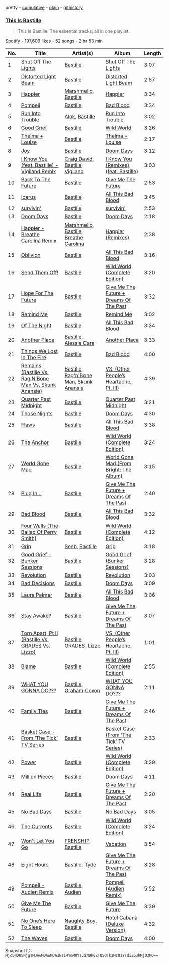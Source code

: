 pretty - [cumulative](/playlists/cumulative/37i9dQZF1DZ06evO4xeFWM.md) - [plain](/playlists/plain/37i9dQZF1DZ06evO4xeFWM) - [githistory](https://github.githistory.xyz/mackorone/spotify-playlist-archive/blob/main/playlists/plain/37i9dQZF1DZ06evO4xeFWM)

### [This Is Bastille](https://open.spotify.com/playlist/37i9dQZF1DZ06evO4xeFWM)

> This is Bastille\. The essential tracks, all in one playlist.

[Spotify](https://open.spotify.com/user/spotify) - 197,609 likes - 52 songs - 2 hr 53 min

| No. | Title | Artist(s) | Album | Length |
|---|---|---|---|---|
| 1 | [Shut Off The Lights](https://open.spotify.com/track/6Au9UDzjeGFen7qMEDKju7) | [Bastille](https://open.spotify.com/artist/7EQ0qTo7fWT7DPxmxtSYEc) | [Shut Off The Lights](https://open.spotify.com/album/3tCwAtRvtyPDYQnKPXnJD7) | 3:07 |
| 2 | [Distorted Light Beam](https://open.spotify.com/track/7bREivF1RTm0vOYB2wi7nE) | [Bastille](https://open.spotify.com/artist/7EQ0qTo7fWT7DPxmxtSYEc) | [Distorted Light Beam](https://open.spotify.com/album/5FnEu6Hpo6dZ8qIp3BX5Bz) | 2:57 |
| 3 | [Happier](https://open.spotify.com/track/2dpaYNEQHiRxtZbfNsse99) | [Marshmello](https://open.spotify.com/artist/64KEffDW9EtZ1y2vBYgq8T), [Bastille](https://open.spotify.com/artist/7EQ0qTo7fWT7DPxmxtSYEc) | [Happier](https://open.spotify.com/album/78EicdHZr5XBWD7llEZ1Jh) | 3:34 |
| 4 | [Pompeii](https://open.spotify.com/track/6fNhZRFEkBfgW39W3wKARJ) | [Bastille](https://open.spotify.com/artist/7EQ0qTo7fWT7DPxmxtSYEc) | [Bad Blood](https://open.spotify.com/album/1jUoeAbO2HCADZ1uiyLYIo) | 3:34 |
| 5 | [Run Into Trouble](https://open.spotify.com/track/5C2mUkFTs51bizl4LAaqRy) | [Alok](https://open.spotify.com/artist/0NGAZxHanS9e0iNHpR8f2W), [Bastille](https://open.spotify.com/artist/7EQ0qTo7fWT7DPxmxtSYEc) | [Run Into Trouble](https://open.spotify.com/album/2Cfzwp8KLSsL7oul0sGirP) | 3:02 |
| 6 | [Good Grief](https://open.spotify.com/track/6IGA5YrFiEr5ANrMqKkR6H) | [Bastille](https://open.spotify.com/artist/7EQ0qTo7fWT7DPxmxtSYEc) | [Wild World](https://open.spotify.com/album/5NfeW0DqFVT3Su3kHBgTf4) | 3:26 |
| 7 | [Thelma + Louise](https://open.spotify.com/track/4UxATpWvXewD5EZUW01EeQ) | [Bastille](https://open.spotify.com/artist/7EQ0qTo7fWT7DPxmxtSYEc) | [Thelma + Louise](https://open.spotify.com/album/4C5H43XMaCWlOqqHP7qXd7) | 2:17 |
| 8 | [Joy](https://open.spotify.com/track/6Tt1P5CLUrl59oSOTVxON0) | [Bastille](https://open.spotify.com/artist/7EQ0qTo7fWT7DPxmxtSYEc) | [Doom Days](https://open.spotify.com/album/2QzbL1DICo4xZnWr8Sw4fF) | 3:12 |
| 9 | [I Know You \(feat\. Bastille\) \- Vigiland Remix](https://open.spotify.com/track/1byydVLDAt7An5Pk3SuL5j) | [Craig David](https://open.spotify.com/artist/2JyWXPbkqI5ZJa3gwqVa0c), [Bastille](https://open.spotify.com/artist/7EQ0qTo7fWT7DPxmxtSYEc), [Vigiland](https://open.spotify.com/artist/3tLYpanVDomWAZqF82NPds) | [I Know You \(Remixes\) \(feat\. Bastille\)](https://open.spotify.com/album/2WhixOxit7FV5fyM3XQTwo) | 3:03 |
| 10 | [Back To The Future](https://open.spotify.com/track/2i6j4kdRKZV4Y62I2bD1QC) | [Bastille](https://open.spotify.com/artist/7EQ0qTo7fWT7DPxmxtSYEc) | [Give Me The Future](https://open.spotify.com/album/2Jxhndt77Zu0Y5TVXM37ho) | 2:53 |
| 11 | [Icarus](https://open.spotify.com/track/3aO4GaEhtu1UanIGKefdD3) | [Bastille](https://open.spotify.com/artist/7EQ0qTo7fWT7DPxmxtSYEc) | [All This Bad Blood](https://open.spotify.com/album/5G6oMu9zNW2acdV0lqzI3L) | 3:45 |
| 12 | [survivin'](https://open.spotify.com/track/1lwvJQGhdq6Kyr4BBquf23) | [Bastille](https://open.spotify.com/artist/7EQ0qTo7fWT7DPxmxtSYEc) | [survivin'](https://open.spotify.com/album/3aFhgv33grS5tIxAUqwtBC) | 2:53 |
| 13 | [Doom Days](https://open.spotify.com/track/1TkXApzsz0a6YRArjbqprt) | [Bastille](https://open.spotify.com/artist/7EQ0qTo7fWT7DPxmxtSYEc) | [Doom Days](https://open.spotify.com/album/2QzbL1DICo4xZnWr8Sw4fF) | 2:18 |
| 14 | [Happier \- Breathe Carolina Remix](https://open.spotify.com/track/31OqWK8Lc6GnUbnLG3GqPX) | [Marshmello](https://open.spotify.com/artist/64KEffDW9EtZ1y2vBYgq8T), [Bastille](https://open.spotify.com/artist/7EQ0qTo7fWT7DPxmxtSYEc), [Breathe Carolina](https://open.spotify.com/artist/53M4Iv2RkzzxFFvW2B1jhC) | [Happier \(Remixes\)](https://open.spotify.com/album/16M1uToqnw9bPO8wv8ypeE) | 2:38 |
| 15 | [Oblivion](https://open.spotify.com/track/3IvSKBO9Fu4yEWRPXvfrLU) | [Bastille](https://open.spotify.com/artist/7EQ0qTo7fWT7DPxmxtSYEc) | [All This Bad Blood](https://open.spotify.com/album/5G6oMu9zNW2acdV0lqzI3L) | 3:16 |
| 16 | [Send Them Off!](https://open.spotify.com/track/4Wg7VfvO7NVG57R8cSPDQG) | [Bastille](https://open.spotify.com/artist/7EQ0qTo7fWT7DPxmxtSYEc) | [Wild World \(Complete Edition\)](https://open.spotify.com/album/1qKjUIVG8KmtYceDBWjfqE) | 3:20 |
| 17 | [Hope For The Future](https://open.spotify.com/track/4fpypp2U7V67RvzEJxXYe9) | [Bastille](https://open.spotify.com/artist/7EQ0qTo7fWT7DPxmxtSYEc) | [Give Me The Future + Dreams Of The Past](https://open.spotify.com/album/2dssFgPLHm6Y1mINk3JNJ8) | 3:32 |
| 18 | [Remind Me](https://open.spotify.com/track/5DlwOwWvIA9MOGixQnkwXD) | [Bastille](https://open.spotify.com/artist/7EQ0qTo7fWT7DPxmxtSYEc) | [Remind Me](https://open.spotify.com/album/7xlvDpADKIaRhPGgbMlsQ1) | 3:02 |
| 19 | [Of The Night](https://open.spotify.com/track/7BNDyzwDboNRR2wmd7GSew) | [Bastille](https://open.spotify.com/artist/7EQ0qTo7fWT7DPxmxtSYEc) | [All This Bad Blood](https://open.spotify.com/album/5G6oMu9zNW2acdV0lqzI3L) | 3:34 |
| 20 | [Another Place](https://open.spotify.com/track/2Fn4gZI3MAeWTiv7cSVxZQ) | [Bastille](https://open.spotify.com/artist/7EQ0qTo7fWT7DPxmxtSYEc), [Alessia Cara](https://open.spotify.com/artist/2wUjUUtkb5lvLKcGKsKqsR) | [Another Place](https://open.spotify.com/album/3PshhNStqCBXDzWm5O1VsE) | 3:33 |
| 21 | [Things We Lost In The Fire](https://open.spotify.com/track/3pm1X3oQBKQ4vcp3i9PWRg) | [Bastille](https://open.spotify.com/artist/7EQ0qTo7fWT7DPxmxtSYEc) | [Bad Blood](https://open.spotify.com/album/1jUoeAbO2HCADZ1uiyLYIo) | 4:00 |
| 22 | [Remains \(Bastille Vs\. Rag’N’Bone Man Vs\. Skunk Anansie\)](https://open.spotify.com/track/6G43t8BCjmJyPGwNrAAPPV) | [Bastille](https://open.spotify.com/artist/7EQ0qTo7fWT7DPxmxtSYEc), [Rag'n'Bone Man](https://open.spotify.com/artist/4f9iBmdUOhQWeP7dcAn1pf), [Skunk Anansie](https://open.spotify.com/artist/5HlXA01kcjssYDT7EoqUJF) | [VS\. \(Other People’s Heartache, Pt\. III\)](https://open.spotify.com/album/1YXsPGQingGkJZLA8uuQNL) | 4:39 |
| 23 | [Quarter Past Midnight](https://open.spotify.com/track/1etiUDkISHELzQGMY79ryt) | [Bastille](https://open.spotify.com/artist/7EQ0qTo7fWT7DPxmxtSYEc) | [Quarter Past Midnight](https://open.spotify.com/album/70p5NvBOkvaxU1UeIxhE1Z) | 3:21 |
| 24 | [Those Nights](https://open.spotify.com/track/4R06uQw0yBQXWmatdIOlch) | [Bastille](https://open.spotify.com/artist/7EQ0qTo7fWT7DPxmxtSYEc) | [Doom Days](https://open.spotify.com/album/2QzbL1DICo4xZnWr8Sw4fF) | 4:30 |
| 25 | [Flaws](https://open.spotify.com/track/14qPtxNN9MBdqKpP6l5q6G) | [Bastille](https://open.spotify.com/artist/7EQ0qTo7fWT7DPxmxtSYEc) | [All This Bad Blood](https://open.spotify.com/album/5G6oMu9zNW2acdV0lqzI3L) | 3:38 |
| 26 | [The Anchor](https://open.spotify.com/track/0qwpBiu4uhW9hiQ6P4NePz) | [Bastille](https://open.spotify.com/artist/7EQ0qTo7fWT7DPxmxtSYEc) | [Wild World \(Complete Edition\)](https://open.spotify.com/album/1qKjUIVG8KmtYceDBWjfqE) | 3:24 |
| 27 | [World Gone Mad](https://open.spotify.com/track/1ZyQGXH9dZ4AecevHhKUxi) | [Bastille](https://open.spotify.com/artist/7EQ0qTo7fWT7DPxmxtSYEc) | [World Gone Mad \(From Bright: The Album\)](https://open.spotify.com/album/1eRw8LHFNcfucLRf0PWbHw) | 3:15 |
| 28 | [Plug In…](https://open.spotify.com/track/0yoQeKfgQwXg0nbMoYDnJg) | [Bastille](https://open.spotify.com/artist/7EQ0qTo7fWT7DPxmxtSYEc) | [Give Me The Future + Dreams Of The Past](https://open.spotify.com/album/2dssFgPLHm6Y1mINk3JNJ8) | 2:40 |
| 29 | [Bad Blood](https://open.spotify.com/track/04D2wKcN9ju5IY06nwV24m) | [Bastille](https://open.spotify.com/artist/7EQ0qTo7fWT7DPxmxtSYEc) | [All This Bad Blood](https://open.spotify.com/album/5G6oMu9zNW2acdV0lqzI3L) | 3:32 |
| 30 | [Four Walls \(The Ballad Of Perry Smith\)](https://open.spotify.com/track/6ezPXXacQCCz2wIzg4sEAj) | [Bastille](https://open.spotify.com/artist/7EQ0qTo7fWT7DPxmxtSYEc) | [Wild World \(Complete Edition\)](https://open.spotify.com/album/1qKjUIVG8KmtYceDBWjfqE) | 4:12 |
| 31 | [Grip](https://open.spotify.com/track/3gicyfiEVMGONgzygpWjNT) | [Seeb](https://open.spotify.com/artist/5iNrZmtVMtYev5M9yoWpEq), [Bastille](https://open.spotify.com/artist/7EQ0qTo7fWT7DPxmxtSYEc) | [Grip](https://open.spotify.com/album/1TwCR17ZsRgWTo00mmlzqq) | 3:18 |
| 32 | [Good Grief \- Bunker Sessions](https://open.spotify.com/track/6F65WOUiJFqsUhxTzzAWO7) | [Bastille](https://open.spotify.com/artist/7EQ0qTo7fWT7DPxmxtSYEc) | [Good Grief \(Bunker Sessions\)](https://open.spotify.com/album/5TUQcOAd9Pa2tBquRU0Tup) | 3:28 |
| 33 | [Revolution](https://open.spotify.com/track/69c48S8phNtQZuM8ksaObz) | [Bastille](https://open.spotify.com/artist/7EQ0qTo7fWT7DPxmxtSYEc) | [Revolution](https://open.spotify.com/album/58mZEgMHwabU4Z5S2ggjCx) | 3:03 |
| 34 | [Bad Decisions](https://open.spotify.com/track/4OAxg8dC0yvuTp2A6vHrPF) | [Bastille](https://open.spotify.com/artist/7EQ0qTo7fWT7DPxmxtSYEc) | [Doom Days](https://open.spotify.com/album/2QzbL1DICo4xZnWr8Sw4fF) | 3:09 |
| 35 | [Laura Palmer](https://open.spotify.com/track/0V8W7phYnepJBNeSMp8fGd) | [Bastille](https://open.spotify.com/artist/7EQ0qTo7fWT7DPxmxtSYEc) | [All This Bad Blood](https://open.spotify.com/album/5G6oMu9zNW2acdV0lqzI3L) | 3:06 |
| 36 | [Stay Awake?](https://open.spotify.com/track/5RBOGco5lrq7mCF4PiiPZI) | [Bastille](https://open.spotify.com/artist/7EQ0qTo7fWT7DPxmxtSYEc) | [Give Me The Future + Dreams Of The Past](https://open.spotify.com/album/2dssFgPLHm6Y1mINk3JNJ8) | 3:07 |
| 37 | [Torn Apart, Pt II \(Bastille Vs\. GRADES Vs\. Lizzo\)](https://open.spotify.com/track/6Gy30w4ebJg02BjLdULdNm) | [Bastille](https://open.spotify.com/artist/7EQ0qTo7fWT7DPxmxtSYEc), [GRADES](https://open.spotify.com/artist/5xtS6AoBUHhaAhxC1JN3PY), [Lizzo](https://open.spotify.com/artist/56oDRnqbIiwx4mymNEv7dS) | [VS\. \(Other People’s Heartache, Pt\. III\)](https://open.spotify.com/album/1YXsPGQingGkJZLA8uuQNL) | 1:01 |
| 38 | [Blame](https://open.spotify.com/track/7yrx5A6zDOsd7Bn02WvbLH) | [Bastille](https://open.spotify.com/artist/7EQ0qTo7fWT7DPxmxtSYEc) | [Wild World \(Complete Edition\)](https://open.spotify.com/album/1qKjUIVG8KmtYceDBWjfqE) | 2:55 |
| 39 | [WHAT YOU GONNA DO???](https://open.spotify.com/track/31brGBYDq5N15VxIn5juop) | [Bastille](https://open.spotify.com/artist/7EQ0qTo7fWT7DPxmxtSYEc), [Graham Coxon](https://open.spotify.com/artist/7ueZp29tCNwjIj4yAMTEaC) | [WHAT YOU GONNA DO???](https://open.spotify.com/album/60qrudaXQ3p7R3gX4ctAdD) | 2:11 |
| 40 | [Family Ties](https://open.spotify.com/track/1HZfTE8QCq1adwblnuo9Uw) | [Bastille](https://open.spotify.com/artist/7EQ0qTo7fWT7DPxmxtSYEc) | [Give Me The Future + Dreams Of The Past](https://open.spotify.com/album/2dssFgPLHm6Y1mINk3JNJ8) | 2:46 |
| 41 | [Basket Case \- From ‘The Tick’ TV Series](https://open.spotify.com/track/3cfhXgklWpx5fCSYZOp9Wb) | [Bastille](https://open.spotify.com/artist/7EQ0qTo7fWT7DPxmxtSYEc) | [Basket Case \(From ‘The Tick’ TV Series\)](https://open.spotify.com/album/1Eza0hy1Gsfqq3i9AG6yuw) | 2:33 |
| 42 | [Power](https://open.spotify.com/track/7mq92gCVqxaZQuzE6h9ZBp) | [Bastille](https://open.spotify.com/artist/7EQ0qTo7fWT7DPxmxtSYEc) | [Wild World \(Complete Edition\)](https://open.spotify.com/album/1qKjUIVG8KmtYceDBWjfqE) | 3:29 |
| 43 | [Million Pieces](https://open.spotify.com/track/7DjnfQNHk36aiMK4aLucMa) | [Bastille](https://open.spotify.com/artist/7EQ0qTo7fWT7DPxmxtSYEc) | [Doom Days](https://open.spotify.com/album/2QzbL1DICo4xZnWr8Sw4fF) | 4:11 |
| 44 | [Real Life](https://open.spotify.com/track/1HiwjKAIcaeLa1ZraVlxep) | [Bastille](https://open.spotify.com/artist/7EQ0qTo7fWT7DPxmxtSYEc) | [Give Me The Future + Dreams Of The Past](https://open.spotify.com/album/2dssFgPLHm6Y1mINk3JNJ8) | 2:20 |
| 45 | [No Bad Days](https://open.spotify.com/track/4NM72r7orR4QPkgox7astH) | [Bastille](https://open.spotify.com/artist/7EQ0qTo7fWT7DPxmxtSYEc) | [No Bad Days](https://open.spotify.com/album/6QwZ44ldGwp9W7DoJ8bwyw) | 3:05 |
| 46 | [The Currents](https://open.spotify.com/track/5hcxUMmvcL66B1OqPPres2) | [Bastille](https://open.spotify.com/artist/7EQ0qTo7fWT7DPxmxtSYEc) | [Wild World \(Complete Edition\)](https://open.spotify.com/album/1qKjUIVG8KmtYceDBWjfqE) | 3:24 |
| 47 | [Won't Let You Go](https://open.spotify.com/track/70F7cMgI25aFyipi4HsjoJ) | [FRENSHIP](https://open.spotify.com/artist/7xEFii6utZmQ61kX59HmLH), [Bastille](https://open.spotify.com/artist/7EQ0qTo7fWT7DPxmxtSYEc) | [Vacation](https://open.spotify.com/album/08RH5oSOsDss5CuJBzaPzz) | 3:54 |
| 48 | [Eight Hours](https://open.spotify.com/track/5rO5unCSIjPlKdwNxroqcx) | [Bastille](https://open.spotify.com/artist/7EQ0qTo7fWT7DPxmxtSYEc), [Tyde](https://open.spotify.com/artist/0chEYcnxOGTcwHRfmoEOYH) | [Give Me The Future + Dreams Of The Past](https://open.spotify.com/album/2dssFgPLHm6Y1mINk3JNJ8) | 3:28 |
| 49 | [Pompeii \- Audien Remix](https://open.spotify.com/track/2Kl1E3NdbzT7vVi93TffoX) | [Bastille](https://open.spotify.com/artist/7EQ0qTo7fWT7DPxmxtSYEc), [Audien](https://open.spotify.com/artist/4xnMDfgEmXZEEDdITKcGuE) | [Pompeii \(Audien Remix\)](https://open.spotify.com/album/4QJKyqHqUUBWEGYD7wekvU) | 5:52 |
| 50 | [Give Me The Future](https://open.spotify.com/track/4v4zSLaMkF5Ezx6KHHMQam) | [Bastille](https://open.spotify.com/artist/7EQ0qTo7fWT7DPxmxtSYEc) | [Give Me The Future](https://open.spotify.com/album/1kAx2UjqTEf2ztOybdaLZw) | 3:39 |
| 51 | [No One’s Here To Sleep](https://open.spotify.com/track/0txjdg6j38GxiWzfH2Skpg) | [Naughty Boy](https://open.spotify.com/artist/1bT7m67vi78r2oqvxrP3X5), [Bastille](https://open.spotify.com/artist/7EQ0qTo7fWT7DPxmxtSYEc) | [Hotel Cabana \(Deluxe Version\)](https://open.spotify.com/album/6ubgnzYckmWTNuCpc5Di5i) | 4:32 |
| 52 | [The Waves](https://open.spotify.com/track/38eQsWZeCAyYFB6d2lO94G) | [Bastille](https://open.spotify.com/artist/7EQ0qTo7fWT7DPxmxtSYEc) | [Doom Days](https://open.spotify.com/album/2QzbL1DICo4xZnWr8Sw4fF) | 4:00 |

Snapshot ID: `Mjc5NDU5NjgsMDAwMDAwMDA1NzI4YmM0YzJiNDk0ZTQ5OTkzMzU1YTdiZGJhMjQ3MQ==`
